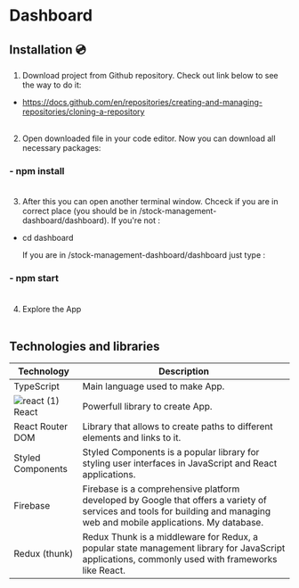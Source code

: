 #  Dashboard <br/>

## Installation 💿<br/>

1. Download project from Github repository. Check out link below to see the way to do it:<br/>

- https://docs.github.com/en/repositories/creating-and-managing-repositories/cloning-a-repository<br/><br/>


2. Open downloaded file in your code editor. Now you can download all necessary packages:<br/>

### - npm install<br/><br/>


3. After this you can open another terminal window. Chceck if you are in correct place (you should be in /stock-management-dashboard/dashboard). If you're not :<br/>

- cd dashboard<br/>

  If you are in /stock-management-dashboard/dashboard just type :<br/>

### - npm start <br/><br/>


4. Explore the App <br/><br/>


## Technologies and libraries

| Technology | Description | 
| --- | --- |
| TypeScript | Main language used to make App. | 
| ![react (1)](https://github.com/Bartlomiejste/dashboard/assets/95884784/833b23f8-1970-4f1c-b9a1-f30355cc17d8) React | Powerfull library to create App. |  
| React Router DOM| Library that allows to create paths to different elements and links to it. |
| Styled Components | Styled Components is a popular library for styling user interfaces in JavaScript and React applications. |
| Firebase | Firebase is a comprehensive platform developed by Google that offers a variety of services and tools for building and managing web and mobile applications. My database.  |
| Redux (thunk) | Redux Thunk is a middleware for Redux, a popular state management library for JavaScript applications, commonly used with frameworks like React. |


